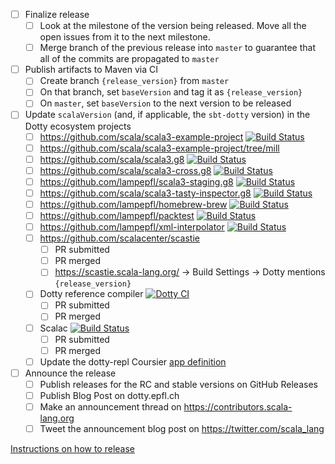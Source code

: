- [ ] Finalize release
  - [ ] Look at the milestone of the version being released. Move all the open issues from it to the next milestone.
  - [ ] Merge branch of the previous release into `master` to guarantee that all of the commits are propagated to `master`
- [ ] Publish artifacts to Maven via CI
  - [ ] Create branch `{release_version}` from `master`
  - [ ] On that branch, set `baseVersion` and tag it as `{release_version}`
  - [ ] On `master`, set `baseVersion` to the next version to be released
- [ ] Update `scalaVersion` (and, if applicable, the `sbt-dotty` version) in the Dotty ecosystem projects
  - [ ] https://github.com/scala/scala3-example-project [![Build Status](https://travis-ci.org/scala/scala3-example-project.svg?branch=master)](https://travis-ci.org/scala/scala3-example-project)
  - [ ] https://github.com/scala/scala3-example-project/tree/mill
  - [ ] https://github.com/scala/scala3.g8 [![Build Status](https://travis-ci.org/scala/scala3.g8.svg?branch=master)](https://travis-ci.org/scala/scala3.g8/)
  - [ ] https://github.com/scala/scala3-cross.g8 [![Build Status](https://travis-ci.org/scala/scala3-cross.g8.svg?branch=master)](https://travis-ci.org/scala/scala3-cross.g8/)
  - [ ] https://github.com/lampepfl/scala3-staging.g8 [![Build Status](https://travis-ci.org/scala/scala3-staging.g8.svg?branch=master)](https://travis-ci.org/lampepfl/scala3-staging.g8)
  - [ ] https://github.com/scala/scala3-tasty-inspector.g8 [![Build Status](https://travis-ci.org/scala/scala3-tasty-inspector.g8.svg?branch=master)](https://travis-ci.org/scala/scala3-tasty-inspector.g8)
  - [ ] https://github.com/lampepfl/homebrew-brew [![Build Status](https://travis-ci.org/lampepfl/homebrew-brew.svg?branch=master)](https://travis-ci.org/lampepfl/homebrew-brew)
  - [ ] https://github.com/lampepfl/packtest [![Build Status](https://travis-ci.org/lampepfl/packtest.svg?branch=master)](https://travis-ci.org/lampepfl/packtest)
  - [ ] https://github.com/lampepfl/xml-interpolator [![Build Status](https://travis-ci.org/lampepfl/xml-interpolator.svg?branch=master)](https://travis-ci.org/lampepfl/xml-interpolator)
  - [ ] https://github.com/scalacenter/scastie
    - [ ] PR submitted
    - [ ] PR merged
    - [ ] https://scastie.scala-lang.org/ -> Build Settings -> Dotty mentions `{release_version}`
  - [ ] Dotty reference compiler [![Dotty CI](https://github.com/lampepfl/dotty/workflows/Dotty%20CI/badge.svg?branch=master)](https://github.com/lampepfl/dotty/actions?query=branch%3Amaster)
    - [ ] PR submitted
    - [ ] PR merged
  - [ ] Scalac [![Build Status](https://travis-ci.org/scala/scala.svg?branch=2.13.x)](https://travis-ci.org/scala/scala)
    - [ ] PR submitted
    - [ ] PR merged
  - [ ] Update the dotty-repl Coursier [app definition](https://github.com/coursier/apps/blob/master/apps/resources/dotty-repl.json)
- [ ] Announce the release
  - [ ] Publish releases for the RC and stable versions on GitHub Releases
  - [ ] Publish Blog Post on dotty.epfl.ch
  - [ ] Make an announcement thread on https://contributors.scala-lang.org
  - [ ] Tweet the announcement blog post on https://twitter.com/scala_lang

[Instructions on how to release](https://dotty.epfl.ch/docs/contributing/procedures/release.html)

